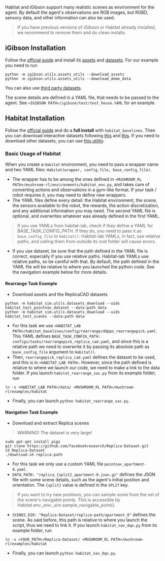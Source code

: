 Habitat and iGibson support many realistic scenes as environment for the agent.
By default the agent's observations are RGB images, but RGBD, sensory data, and
other information can also be used.

> If you have previous versions of iGibson or Habitat already installed, we
recommend to remove them and do clean installs.

## iGibson Installation
Follow the [official guide](http://svl.stanford.edu/igibson/#install_env) and
install its [assets](http://svl.stanford.edu/igibson/docs/assets.html) and
[datasets](http://svl.stanford.edu/igibson/docs/dataset.html).
For our example you need to run
```
python -m igibson.utils.assets_utils --download_assets
python -m igibson.utils.assets_utils --download_demo_data
```
You can also use [third party datasets](https://github.com/StanfordVL/iGibson/tree/master/igibson/utils/data_utils/ext_scene).

The scene details are defined in a YAML file, that needs to be passed to the agent.
See `<IGIBSON PATH>/igibson/test/test_house.YAML` for an example.


## Habitat Installation
Follow the [official guide](https://github.com/facebookresearch/habitat-lab/#installation)
and do a **full install** with `habitat_baselines`.
Then you can download interactive datasets following
[this](https://github.com/facebookresearch/habitat-lab#data) and
[this](https://github.com/facebookresearch/habitat-lab#task-datasets).
If you need to download other datasets, you can use
[this utility](https://github.com/facebookresearch/habitat-sim/blob/master/habitat_sim/utils/datasets_download.py).

### Basic Usage of Habitat
When you create a `Habitat` environment, you need to pass a wrapper name and two
YAML files: `Habitat(wrapper, config_file, base_config_file)`.
* The wrapper has to be among the ones defined in
`<MUSHROOM_RL PATH>/mushroom-rl/environments/habitat_env.py`, and takes care of
converting actions and observations in a gym-like format. If your task / robot
requires it, you may need to define new wrappers.
* The YAML files define every detail: the Habitat environment, the scene, the
sensors available to the robot, the rewards, the action discretization, and any
additional information you may need. The second YAML file is optional, and
overwrites whatever was already defined in the first YAML.
> If you use YAMLs from habitat-lab, check if they define a YAML for
BASE_TASK_CONFIG_PATH. If they do, you need to pass it as `base_config_file` to
`Habitat()`. Habitat-lab YAMLs, in fact, use relative paths, and calling them
from outside its root folder will cause errors.

* If you use dataset, be sure that the path defined in the YAML file is correct,
especially if you use relative paths. Habitat-lab YAMLs use relative paths, so
be careful with that. By default, the path defined in the YAML file will be
relative to where you launched the python code. See the navigation example below
for more details.

#### Rearrange Task Example
* Download assets and the ReplicaCAD datasets
```
python -m habitat_sim.utils.datasets_download --uids habitat_test_pointnav_dataset --data-path data
python -m habitat_sim.utils.datasets_download --uids habitat_test_scenes --data-path data
```
* For this task we use `<HABITAT_LAB PATH>/habitat_baselines/config/rearrange/ddppo_rearrangepick.yaml`.
This YAML defines `BASE_TASK_CONFIG_PATH: configs/tasks/rearrangepick_replica_cad.yaml`,
and since this is a relative path we need to overwrite it by passing its absolute path
as `base_config_file` argument to `Habitat()`.
* Then, `rearrangepick_replica_cad.yaml` defines the dataset to be used, and
this is in `<HABITAT_LAB PATH>`. However, since the path defined is relative
to where we launch our code, we need to make a link to the data folder. If you
launch `habitat_rearrange_sac.py` from its example folder, run
```
ln -s <HABITAT_LAB PATH>/data/ <MUSHROOM_RL PATH>/mushroom-rl/examples/habitat
```
* Finally, you can launch `python habitat_rearrange_sac.py`.

#### Navigation Task Example
* Download and extract Replica scenes
> WARNING! The dataset is very large!

```
sudo apt-get install pigz
git clone https://github.com/facebookresearch/Replica-Dataset.git
cd Replica-Dataset
./download.sh replica-path
```
* For this task we only use a custom YAML file `pointnav_apartment-0.yaml`.
* `DATA_PATH: "replica_{split}_apartment-0.json.gz"` defines the JSON file with
some scene details, such as the agent's initial position and orientation.
The `{split}` value is defined in the `SPLIT` key.
> If you want to try new positions, you can sample some from the set of the 
scene's navigable points. This is accessible by Habitat.env._env._sim.sample_navigable_point().

* `SCENES_DIR: "Replica-Dataset/replica-path/apartment_0"` defines the scene.
As said before, this path is relative to where you launch the script, thus we
need to link it. If you launch `habitat_nav_dqn.py` from its example folder, run
```
ln -s <YOUR_PATH>/Replica-Dataset/ <MUSHROOM_RL PATH>/mushroom-rl/examples/habitat
```
* Finally, you can launch `python habitat_nav_dqn.py`.
